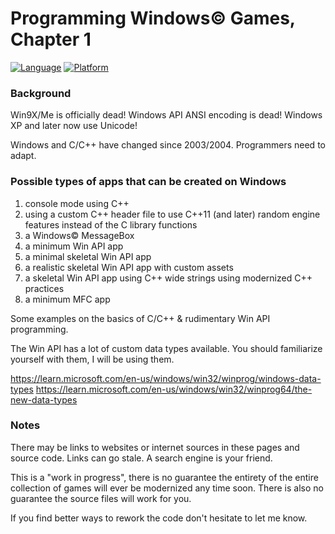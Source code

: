 # Programming Windows© Games, Chapter 1

[![Language](https://img.shields.io/badge/Language%20-C++-blue.svg)](https://github.com/GeorgePimpleton/Win32-games/)
[![Platform](https://img.shields.io/badge/Platform%20-Win32-blue.svg)](https://github.com/GeorgePimpleton/Win32-games/)

### Background

Win9X/Me is officially dead!  Windows API ANSI encoding is dead!  Windows XP and later now use Unicode!

Windows and C/C++ have changed since 2003/2004.  Programmers need to adapt.

### Possible types of apps that can be created on Windows

1. console mode using C++
2. using a custom C++ header file to use C++11 (and later) random engine features instead of the C library functions
3. a Windows© MessageBox
4. a minimum Win API app
5. a minimal skeletal Win API app
6. a realistic skeletal Win API app with custom assets
7. a skeletal Win API app using C++ wide strings using modernized C++ practices 
8. a minimum MFC app

Some examples on the basics of C/C++ & rudimentary Win API programming.

The Win API has a lot of custom data types available.  You should familiarize yourself with them,  I will be using them.

https://learn.microsoft.com/en-us/windows/win32/winprog/windows-data-types
https://learn.microsoft.com/en-us/windows/win32/winprog64/the-new-data-types

### Notes

There may be links to websites or internet sources in these pages and source code. Links can go stale. A search engine is your friend.

This is a "work in progress", there is no guarantee the entirety of the entire collection of games will ever be modernized any time soon.  There is also no guarantee the source files will work for you.

If you find better ways to rework the code don't hesitate to let me know.
